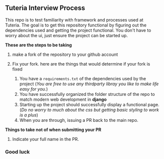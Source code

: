 ## Tuteria Interview Process

This repo is to test familiarity with framework and processes used at Tuteria.
The goal is to get this repository functional by figuring out the dependencies used and 
getting the project functional. You don't have to worry about the ui, just ensure the project can be started up.

**These are the steps to be taking**

1. make a fork of the repository to your github account
2. Fix your fork. here are the things that would determine if your fork is fixed

    1. You have a `requirements.txt` of the dependencies used by the project (_You are free to use any thirdparty libray you like to make life easy for you._)
    2. You have successfully organized the folder structure of the repo to match modern web development in **django**
    3. Starting up the project should successfully display a functional page.(_Do no worry to much about the css but getting basic styling to work is a plus_)
    4. When you are through, issuing a PR back to the main repo.

**Things to take not of when submitting your PR**
1. Indicate your full name in the PR.

### Good luck